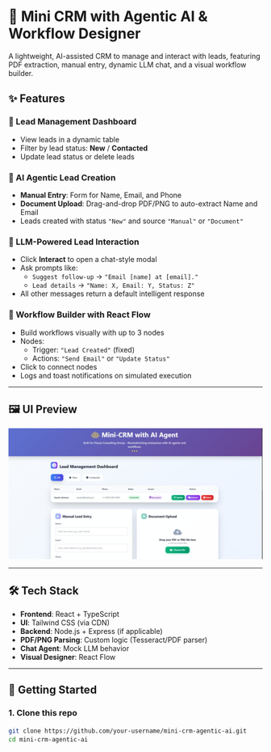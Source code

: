 # 🧠 Mini CRM with Agentic AI & Workflow Designer

A lightweight, AI-assisted CRM to manage and interact with leads, featuring PDF extraction, manual entry, dynamic LLM chat, and a visual workflow builder.

## ✨ Features

### 🔹 Lead Management Dashboard
- View leads in a dynamic table
- Filter by lead status: **New** / **Contacted**
- Update lead status or delete leads

### 🔹 AI Agentic Lead Creation
- **Manual Entry**: Form for Name, Email, and Phone
- **Document Upload**: Drag-and-drop PDF/PNG to auto-extract Name and Email
- Leads created with status `"New"` and source `"Manual"` or `"Document"`

### 🔹 LLM-Powered Lead Interaction
- Click **Interact** to open a chat-style modal
- Ask prompts like:
  - `Suggest follow-up` → `"Email [name] at [email]."`
  - `Lead details` → `"Name: X, Email: Y, Status: Z"`
- All other messages return a default intelligent response

### 🔹 Workflow Builder with React Flow
- Build workflows visually with up to 3 nodes
- Nodes:
  - Trigger: `"Lead Created"` (fixed)
  - Actions: `"Send Email"` or `"Update Status"`
- Click to connect nodes
- Logs and toast notifications on simulated execution

---

## 🖼️ UI Preview

![Preview](UI_Images/mini_crm_ui.jfif)

---

## 🛠️ Tech Stack

- **Frontend**: React + TypeScript
- **UI**: Tailwind CSS (via CDN)
- **Backend**: Node.js + Express (if applicable)
- **PDF/PNG Parsing**: Custom logic (Tesseract/PDF parser)
- **Chat Agent**: Mock LLM behavior
- **Visual Designer**: React Flow

---

## 🚀 Getting Started

### 1. Clone this repo

```bash
git clone https://github.com/your-username/mini-crm-agentic-ai.git
cd mini-crm-agentic-ai

